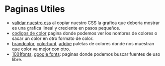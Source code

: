 # Paginas Utiles

+ [validar nuestro css](https://jonassebastianohlsson.com/specificity-graph/) al copiar nuestro CSS la grafica que deberia mostrar es una grafica lineal y creciente en pasos pequeños.
+ [codigos de color](https://htmlcolorcodes.com/es/) pagina donde podemos ver los nombres de colores o sacar un color en otro formato de color.
+ [brandcolor](https://brandcolors.net/), [colorhunt](https://colorhunt.co/), [adobe](https://color.adobe.com/es/create/color-wheel) paletas de colores donde nos muestran que color va mejor con otro.
+ [1001fonts](https://www.1001fonts.com/), [google fonts](https://fonts.google.com/): paginas donde podemos buscar fuentes de uso libre.

